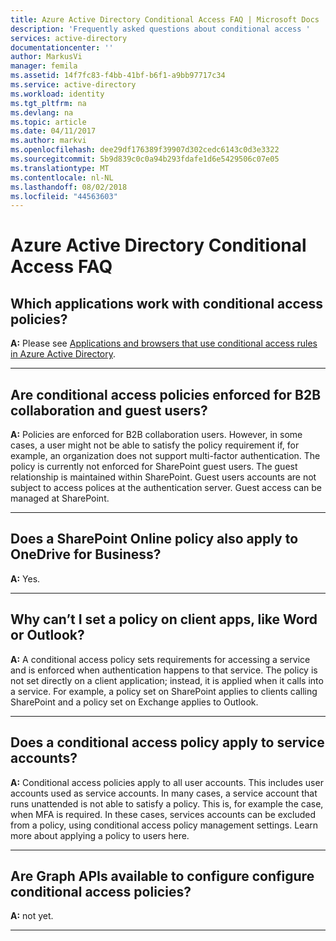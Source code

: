 ```yaml
---
title: Azure Active Directory Conditional Access FAQ | Microsoft Docs
description: 'Frequently asked questions about conditional access '
services: active-directory
documentationcenter: ''
author: MarkusVi
manager: femila
ms.assetid: 14f7fc83-f4bb-41bf-b6f1-a9bb97717c34
ms.service: active-directory
ms.workload: identity
ms.tgt_pltfrm: na
ms.devlang: na
ms.topic: article
ms.date: 04/11/2017
ms.author: markvi
ms.openlocfilehash: dee29df176389f39907d302cedc6143c0d3e3322
ms.sourcegitcommit: 5b9d839c0c0a94b293fdafe1d6e5429506c07e05
ms.translationtype: MT
ms.contentlocale: nl-NL
ms.lasthandoff: 08/02/2018
ms.locfileid: "44563603"
---
```

# <a name="azure-active-directory-conditional-access-faq"></a>Azure Active Directory Conditional Access FAQ

## <a name="which-applications-work-with-conditional-access-policies"></a>Which applications work with conditional access policies?

**A:** Please see [Applications and browsers that use conditional access rules in Azure Active Directory](active-directory-conditional-access-supported-apps.md).

---

## <a name="are-conditional-access-policies-enforced-for-b2b-collaboration-and-guest-users"></a>Are conditional access policies enforced for B2B collaboration and guest users?
**A:** Policies are enforced for B2B collaboration users. However, in some cases, a user might not be able to satisfy the policy requirement if, for example, an organization does not support multi-factor authentication. The policy is currently not enforced for SharePoint guest users. The guest relationship is maintained within SharePoint. Guest users accounts are not subject to access polices at the authentication server. Guest access can be managed at SharePoint.

---

## <a name="does-a-sharepoint-online-policy-also-apply-to-onedrive-for-business"></a>Does a SharePoint Online policy also apply to OneDrive for Business?
**A:** Yes.

---

## <a name="why-cant-i-set-a-policy-on-client-apps-like-word-or-outlook"></a>Why can’t I set a policy on client apps, like Word or Outlook?
**A:** A conditional access policy sets requirements for accessing a service and is enforced when authentication happens to that service. The policy is not set directly on a client application; instead, it is applied when it calls into a service. For example, a policy set on SharePoint applies to clients calling SharePoint and a policy set on Exchange applies to Outlook.

--- 

## <a name="does-a-conditional-access-policy-apply-to-service-accounts"></a>Does a conditional access policy apply to service accounts?
**A:** Conditional access policies apply to all user accounts. This includes user accounts used as service accounts. In many cases, a service account that runs unattended is not able to satisfy a policy. This is, for example the case, when MFA is required. In these cases, services accounts can be excluded from a policy, using conditional access policy management settings. Learn more about applying a policy to users here.

---

## <a name="are-graph-apis-available-to-configure-configure-conditional-access-policies"></a>Are Graph APIs available to configure configure conditional access policies?
**A:** not yet. 

---